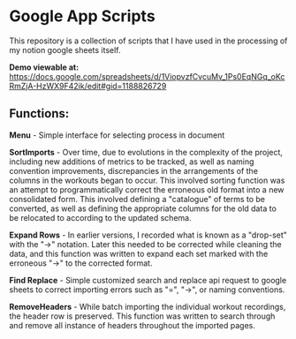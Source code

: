 <h1>Google App Scripts</h1>

This repository is a collection of scripts that I have used in the processing of my notion google sheets itself.

<b>Demo viewable at:</b> https://docs.google.com/spreadsheets/d/1ViopvzfCvcuMv_1Ps0EqNGq_oKcRmZjA-HzWX9F42ik/edit#gid=1188826729

<h2>Functions:</h2>

<b>Menu</b> - Simple interface for selecting process in document

<b>SortImports</b> - Over time, due to evolutions in the complexity of the project, including new additions of metrics to be tracked, as well as naming convention improvements, discrepancies in the arrangements of the columns in the workouts began to occur. 
                    This involved sorting function was an attempt to programmatically correct the erroneous old format into a new consolidated form. This involved defining a "catalogue" of terms to be converted, as well as defining the appropriate columns for the old data to be relocated to according to the updated schema.

<b>Expand Rows</b> - In earlier versions, I recorded what is known as a "drop-set" with the "->" notation. Later this needed to be corrected while cleaning the data, and this function was written to expand each set marked with the erroneous "->" to the corrected format.

<b>Find Replace</b> -  Simple customized search and replace api request to google sheets to correct importing errors such as "=", "->", or naming conventions.

<b>RemoveHeaders</b> - While batch importing the individual workout recordings, the header row is preserved. This function was written to search through and remove all instance of headers throughout the imported pages.



                    
